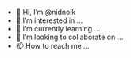 - 👋 Hi, I’m @nidnoik
- 👀 I’m interested in ...
- 🌱 I’m currently learning ...
- 💞️ I’m looking to collaborate on ...
- 📫 How to reach me ...

<!---
nidnoik/nidnoik is a ✨ special ✨ repository because its `README.md` (this file) appears on your GitHub profile.
You can click the Preview link to take a look at your changes.
--->
